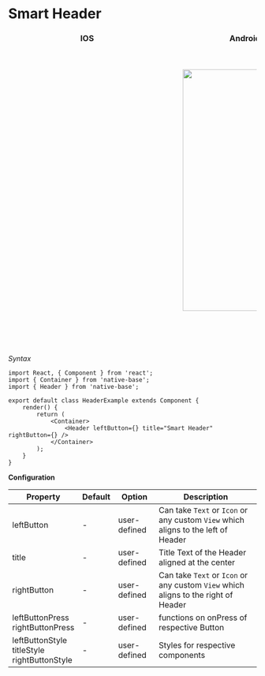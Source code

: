 # Smart Header

<table>
    <thead>
      <tr style="border-style: hidden">
        <th style="border-style: hidden; padding-right: 34px;">IOS</th>
        <th style="padding-right: 140px;">Android</th>
      </tr>
    </thead>
    <thead>
      <tr style="border-style: hidden">
        <th style="border-style: hidden;">
          <div style="background: url(../docs/assets/iphone.png) no-repeat; padding: 63px 20px 100px 18px; width: 292px"><img src="{{('../docs/assets/ios/components/header.png')}}" alt="" /></div></th>
        <th>
          <div style="background: url(../docs/assets/android.png) no-repeat; padding: 45px 118px 68px 0px; background-size: 292px 576px;"><img src="{{('../docs/assets/android/components/header.png')}}" alt="" width="266px" height="490px" /></div></th>
      </tr>
    </thead>
  </table>

*Syntax*

<pre><code class="language-jsx">import React, { Component } from 'react';
import { Container } from 'native-base';
import { Header } from 'native-base';
​
export default class HeaderExample extends Component {
    render() {
        return (
            &lt;Container>
                &lt;Header leftButton={<Icon name="menu" />} title="Smart Header" rightButton={<Icon name="apps" />} />
            &lt;/Container>
        );
    }
}</code></pre>


**Configuration**<br />
    <table class = "table table-bordered">
        <thead>
            <tr>
                <th>Property</th>
                <th>Default</th>
                <th>Option</th>
                <th>Description</th>
            </tr>
        </thead>
        <tbody>
            <tr>
                <td>leftButton</td>
                <td>-</td>
                <td>user-defined</td>
                <td>Can take <code>Text</code> or <code>Icon</code> or any custom <code>View</code> which aligns to the left of Header</td>
            </tr>
            <tr>
                <td>title</td>
                <td>-</td>
                <td>user-defined</td>
                <td>Title Text of the Header aligned at the center</td>
            </tr>
            <tr>
                <td>rightButton</td>
                <td>-</td>
                <td>user-defined</td>
                <td>Can take <code>Text</code> or <code>Icon</code> or any custom <code>View</code> which aligns to the right of Header</td>
            </tr>
            <tr>
                <td>
                  leftButtonPress<br />
                  rightButtonPress
                </td>
                <td>-</td>
                <td>user-defined</td>
                <td>functions on onPress of respective Button</td>
            </tr>
            <tr>
                <td>
                  leftButtonStyle<br />
                  titleStyle<br />
                  rightButtonStyle
                </td>
                <td>-</td>
                <td>user-defined</td>
                <td>Styles for respective components</td>
            </tr>
        </tbody>
    </table><br />
